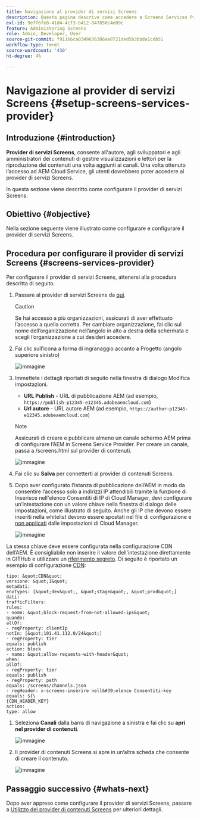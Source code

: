 ```yaml
---
title: Navigazione al provider di servizi Screens
description: Questa pagina descrive come accedere a Screens Services Provider.
exl-id: 9eff6fe8-41d4-4cf3-b412-847850c4e09c
feature: Administering Screens
role: Admin, Developer, User
source-git-commit: f91166ca0349636386aa8721ded5b3bbda1cdb51
workflow-type: tm+mt
source-wordcount: '430'
ht-degree: 4%

---
```


# Navigazione al provider di servizi Screens {#setup-screens-services-provider}

## Introduzione {#introduction}

**Provider di servizi Screens**, consente all&#39;autore, agli sviluppatori e agli amministratori dei contenuti di gestire visualizzazioni e lettori per la riproduzione dei contenuti una volta aggiunti ai canali. Una volta ottenuto l’accesso ad AEM Cloud Service, gli utenti dovrebbero poter accedere al provider di servizi Screens.

In questa sezione viene descritto come configurare il provider di servizi Screens.


## Obiettivo {#objective}

Nella sezione seguente viene illustrato come configurare e configurare il provider di servizi Screens.

## Procedura per configurare il provider di servizi Screens {#screens-services-provider}

Per configurare il provider di servizi Screens, attenersi alla procedura descritta di seguito.

1. Passare al provider di servizi Screens da [qui](https://experience.adobe.com/screens).

   >[!CAUTION]
   >Se hai accesso a più organizzazioni, assicurati di aver effettuato l’accesso a quella corretta. Per cambiare organizzazione, fai clic sul nome dell’organizzazione nell’angolo in alto a destra della schermata e scegli l’organizzazione a cui desideri accedere.

1. Fai clic sull’icona a forma di ingranaggio accanto a Progetto (angolo superiore sinistro)

   ![immagine](/help/screens-cloud/assets/configure/configure-screens0.png)

1. Immettete i dettagli riportati di seguito nella finestra di dialogo Modifica impostazioni.
   * **URL Publish** - URL di pubblicazione AEM (ad esempio, `https://publish-p12345-e12345.adobeaemcloud.com`)
   * **Url autore** - URL autore AEM (ad esempio, `https://author-p12345-e12345.adobeaemcloud.com`)

   >[!NOTE]
   >Assicurati di creare e pubblicare almeno un canale schermo AEM prima di configurare l’AEM in Screens Service Provider. Per creare un canale, passa a /screens.html sul provider di contenuti.

   ![immagine](/help/screens-cloud/assets/configure/configure-screens4.png)

1. Fai clic su **Salva** per connetterti al provider di contenuti Screens.

1. Dopo aver configurato l’istanza di pubblicazione dell’AEM in modo da consentire l’accesso solo a indirizzi IP attendibili tramite la funzione di Inserisce nell&#39;elenco Consentiti di IP di Cloud Manager, devi configurare un’intestazione con un valore chiave nella finestra di dialogo delle impostazioni, come illustrato di seguito.
Anche gli IP che devono essere inseriti nella whitelist devono essere spostati nel file di configurazione e [non applicati](https://experienceleague.adobe.com/en/docs/experience-manager-cloud-service/content/implementing/using-cloud-manager/ip-allow-lists/apply-allow-list) dalle impostazioni di Cloud Manager.

   ![immagine](/help/screens-cloud/assets/configure/configure-screens20.png)

La stessa chiave deve essere configurata nella configurazione CDN dell’AEM.  È consigliabile non inserire il valore dell&#39;intestazione direttamente in GITHub e utilizzare un [riferimento segreto](https://experienceleague.adobe.com/en/docs/experience-manager-cloud-service/content/implementing/content-delivery/cdn-credentials-authentication#rotating-secrets).
Di seguito è riportato un esempio di configurazione [CDN](https://experienceleague.adobe.com/en/docs/experience-manager-cloud-service/content/security/traffic-filter-rules-including-waf):

    tipo: &quot;CDN&quot;
    versione: &quot;1&quot;
    metadati:
    envTypes: [&quot;dev&quot;, &quot;stage&quot;, &quot;prod&quot;]
    dati:
    trafficFilters:
    rules:
    - nome: &quot;block-request-from-not-allowed-ips&quot;
    quando:
    allOf:
    - reqProperty: clientIp
    notIn: [&quot;101.41.112.0/24&quot;]
    - reqProperty: tier
    equals: publish
    action: block
    - name: &quot;allow-requests-with-header&quot;
    when:
    allOf:
    - reqProperty: tier
    equals: publish
    - reqProperty: path
    equals: /screens/channels.json
    - reqHeader: x-screens-inserire nell&#39;elenco Consentiti-key
    equals: ${\
    {CDN_HEADER_KEY}
    action:
    type: allow

1. Seleziona **Canali** dalla barra di navigazione a sinistra e fai clic su **apri nel provider di contenuti**.

   ![immagine](/help/screens-cloud/assets/configure/configure-screens1.png)

1. Il provider di contenuti Screens si apre in un’altra scheda che consente di creare il contenuto.

   ![immagine](/help/screens-cloud/assets/configure/configure-screens2.png)

## Passaggio successivo {#whats-next}

Dopo aver appreso come configurare il provider di servizi Screens, passare a [Utilizzo del provider di contenuti Screens](https://experienceleague.adobe.com/docs/experience-manager-cloud-service/content/screens-as-cloud-service/configure-screens-cloud/using-screens-content-provider.html#screens-content-provider) per ulteriori dettagli.
